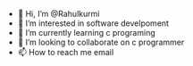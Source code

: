 - 👋 Hi, I’m @Rahulkurmi
- 👀 I’m interested in software develpoment
- 🌱 I’m currently learning c programing
- 💞️ I’m looking to collaborate on c programmer
- 📫 How to reach me email

<!---
Rahulkurmi/Rahulkurmi is a ✨ special ✨ repository because its `README.md` (this file) appears on your GitHub profile.
You can click the Preview link to take a look at your changes.
--->
